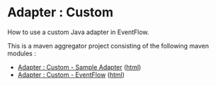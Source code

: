 # Adapter : Custom

How to use a custom Java adapter in EventFlow.

This is a maven aggregator project consisting of the following maven modules :

* [Adapter : Custom - Sample Adapter](sampleadapter/src/site/markdown/index.md) ([html](https://plord12.github.io/samples/10.4.0/adapter/custom/sampleadapter/))
* [Adapter : Custom - EventFlow](eventflow/src/site/markdown/index.md) ([html](https://plord12.github.io/samples/10.4.0/adapter/custom/eventflow/))
